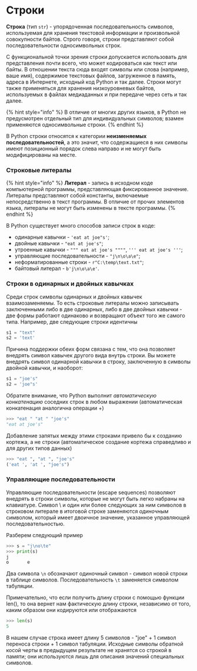 # Строки

**Строка** \(тип `str`\) - упорядоченная последовательность символов, используемая для хранения текстовой информации и произвольной совокупности байтов. Строго говоря, строки представляют собой последовательности односимвольных строк.

С функциональной точки зрения строки допускается использовать для представления почти всего, что может кодироваться как текст или байты. В отношении текста сюда входят символы или слова \(например, ваше имя\), содержимое текстовых файлов, загруженное в память, адреса в Интернете, исходный код Python и так далее. Строки могут также применяться для хранения низкоуровневых байтов, используемых в файлах медиаданных и при передаче через сеть и так далее.

{% hint style="info" %}
В отличие от многих других языков, в Python не предусмотрен отдельный тип для индивидуальных символов; взамен применяются односимвольные строки.
{% endhint %}

В Python строки относятся к категории **неизменяемых последовательностей**, а это значит, что содержащиеся в них символы имеют позиционный порядок слева направо и не могут быть модифицированы на месте.

### Строковые литералы

{% hint style="info" %}
**Литерал** - запись в исходном коде компьютерной программы, представляющая фиксированное значение. Литералы представляют собой константы, включаемые непосредственно в текст программы. В отличие от прочих элементов языка, литералы не могут быть изменены в тексте программы.
{% endhint %}

В Python существует много способов записи строк в коде:

* одинарные кавычки - `'eat at joe"s'`;
* двойные кавычки - `"eat at joe's"`;
* утроенные кавычки - `""" eat at joe's """"`, `''' eat at joe's '''`;
* управляющие последовательности - `"j\n\o\a\e"`;
* неформатированные строки - `r"C:\temp\text.txt"`;
* байтовый литерал - `b'j\n\o\a\e'`.

### Строки в одинарных и двойных кавычках

Среди строк символы одинарных и двойных кавычек взаимозаменяемы. То есть строковые литералы можно записывать заключенными либо в две одинарных, либо в две двойных кавычки - две формы работают одинаково и возвращают объект того же самого типа. Например, две следующие строки идентичны

```python
s1 = "text"
s2 = 'text'
```

Причина поддержки обеих форм связана с тем, что она позволяет внедрять символ кавычек другого вида внутрь строки. Вы можете внедрять символ одинарной кавычки в строку, заключенную в символы двойной кавычки, и наоборот:

```python
s1 = "joe's"
s2 = 'joe"s'
```

Обратите внимание, что Python выполнит _автоматическую конкатенацию_ соседних строк в любом выражении \(автоматическая конкатенация аналогична операции +\)

```python
>>> "eat " "at " "joe's"
"eat at joe's"
```

Добавление запятых между этими строками привело бы к созданию кортежа, а не строки \(автоматическое создание кортежа справедливо и для других типов данных\)

```python
>>> "eat ", "at ", "joe's"
('eat ', 'at ', "joe's")
```

### Управляющие последовательности

Управляющие последовательности \(escape sequences\) позволяют внедрять в строки символы, которые не могут быть легко набраны на клавиатуре. Символ \ и один или более следующих за ним символов в строковом литерале в итоговой строке заменяются _одиночным_ символом, который имеет двоичное значение, указанное управляющей последовательностью.

Разберем  следующий пример

```python
>>> s = "j\no\te"
>>> print(s)
j
o       e
```

Два символа `\n` обозначают одиночный символ - символ новой строки в таблице символов. Последовательность `\t` заменяется символом табуляции.

Примечательно, что если получить длину строки с помощью функции len\(\), то она вернет нам фактическую длину строки, независимо от того, каким образом они кодируются или отображаются

```python
>>> len(s)
5
```

В нашем случае строка имеет длину 5 символов - "joe" + 1 символ переноса строки + 1 символ табуляции. Исходные символы обратной косой черты в предыдущем результате не хранятся со строкой в памяти; они используются лишь для описания значений специальных символов.

